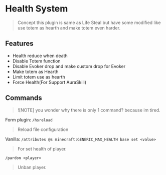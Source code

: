 # Health System
> Concept this plugin is same as Life Steal but have some modified like use totem as hearth and make totem even harder.

## Features
- Health reduce when death
- Disable Totem function
- Disable Evoker drop and make custom drop for Evoker
- Make totem as Hearth
- Limit totem use as hearth
- Force Health(For Support AuraSkill)

## Commands
> ![NOTE]
> you wonder why there is only 1 command? because im tired.

Form plugin:
`/hsreload`
> Reload file configuration

Vanilla:
`/attributes @s minecraft:GENERIC_MAX_HEALTH base set <value>`
> For set health of player.

`/pardon <player>`
> Unban player.